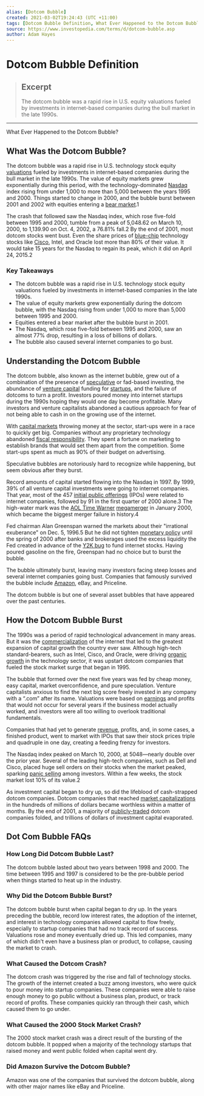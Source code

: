 ```yaml
---
alias: [Dotcom Bubble]
created: 2021-03-02T19:24:43 (UTC +11:00)
tags: [Dotcom Bubble Definition, What Ever Happened to the Dotcom Bubble?]
source: https://www.investopedia.com/terms/d/dotcom-bubble.asp
author: Adam Hayes
---
```


# Dotcom Bubble Definition

> ## Excerpt
> The dotcom bubble was a rapid rise in U.S. equity valuations fueled by investments in internet-based companies during the bull market in the late 1990s.

---

What Ever Happened to the Dotcom Bubble?
## What Was the Dotcom Bubble?

The dotcom bubble was a rapid rise in U.S. technology stock equity [valuations](https://www.investopedia.com/terms/v/valuation.asp) fueled by investments in internet-based companies during the bull market in the late 1990s. The value of equity markets grew exponentially during this period, with the technology-dominated [Nasdaq](https://www.investopedia.com/terms/n/nasdaq.asp) index rising from under 1,000 to more than 5,000 between the years 1995 and 2000. Things started to change in 2000, and the bubble burst between 2001 and 2002 with equities entering a [bear market](https://www.investopedia.com/terms/b/bearmarket.asp).1

The crash that followed saw the Nasdaq index, which rose five-fold between 1995 and 2000, tumble from a peak of 5,048.62 on March 10, 2000, to 1,139.90 on Oct. 4, 2002, a 76.81% fall.2 By the end of 2001, most dotcom stocks went bust. Even the share prices of [blue-chip](https://www.investopedia.com/terms/b/bluechip.asp) technology stocks like [Cisco](https://www.investopedia.com/articles/markets/113015/if-you-had-invested-right-after-ciscos-ipo.asp), Intel, and Oracle lost more than 80% of their value. It would take 15 years for the Nasdaq to regain its peak, which it did on April 24, 2015.2

### Key Takeaways

-   The dotcom bubble was a rapid rise in U.S. technology stock equity valuations fueled by investments in internet-based companies in the late 1990s.
-   The value of equity markets grew exponentially during the dotcom bubble, with the Nasdaq rising from under 1,000 to more than 5,000 between 1995 and 2000.
-   Equities entered a bear market after the bubble burst in 2001.
-   The Nasdaq, which rose five-fold between 1995 and 2000, saw an almost 77% drop, resulting in a loss of billions of dollars.
-   The bubble also caused several internet companies to go bust.

## Understanding the Dotcom Bubble

The dotcom bubble, also known as the internet bubble, grew out of a combination of the presence of [speculative](https://www.investopedia.com/terms/s/speculation.asp) or fad-based investing, the abundance of [venture capital](https://www.investopedia.com/terms/v/venturecapital.asp) funding for [startups](https://www.investopedia.com/terms/s/startup.asp), and the failure of dotcoms to turn a profit. Investors poured money into internet startups during the 1990s hoping they would one day become profitable. Many investors and venture capitalists abandoned a cautious approach for fear of not being able to cash in on the growing use of the internet.

With [capital markets](https://www.investopedia.com/terms/c/capitalmarkets.asp) throwing money at the sector, start-ups were in a race to quickly get big. Companies without any proprietary technology abandoned [fiscal responsibility](https://www.investopedia.com/articles/pf/09/financial-responsibility.asp). They spent a fortune on marketing to establish brands that would set them apart from the competition. Some start-ups spent as much as 90% of their budget on advertising.

Speculative bubbles are notoriously hard to recognize while happening, but seem obvious after they burst.

Record amounts of capital started flowing into the Nasdaq in 1997. By 1999, 39% of all venture capital investments were going to internet companies. That year, most of the 457 [initial public offerings](https://www.investopedia.com/terms/i/ipo.asp) (IPOs) were related to internet companies, followed by 91 in the first quarter of 2000 alone.3 The high-water mark was the [AOL Time Warner](https://www.investopedia.com/articles/financial-theory/08/merger-acquisition-disasters.asp) [megamerger](https://www.investopedia.com/terms/m/megamerger.asp) in January 2000, which became the biggest merger failure in history.4

Fed chairman Alan Greenspan warned the markets about their "irrational exuberance" on Dec. 5, 1996.5 But he did not tighten [monetary policy](https://www.investopedia.com/terms/m/monetarypolicy.asp) until the spring of 2000 after banks and brokerages used the excess liquidity the Fed created in advance of the [Y2K bug](https://www.investopedia.com/terms/y/y2k.asp) to fund internet stocks. Having poured gasoline on the fire, Greenspan had no choice but to burst the bubble.

The bubble ultimately burst, leaving many investors facing steep losses and several internet companies going bust. Companies that famously survived the bubble include [Amazon](https://www.investopedia.com/how-amazon-makes-money-4587523), eBay, and Priceline.

The dotcom bubble is but one of several asset bubbles that have appeared over the past centuries.

## How the Dotcom Bubble Burst

The 1990s was a period of rapid technological advancement in many areas. But it was the [commercialization](https://www.investopedia.com/terms/c/commercialization.asp) of the internet that led to the greatest expansion of capital growth the country ever saw. Although high-tech standard-bearers, such as Intel, Cisco, and Oracle, were driving [organic growth](https://www.investopedia.com/terms/o/organicgrowth.asp) in the technology sector, it was upstart dotcom companies that fueled the stock market surge that began in 1995.

The bubble that formed over the next five years was fed by cheap money, easy capital, market overconfidence, and pure speculation. Venture capitalists anxious to find the next big score freely invested in any company with a “.com” after its name. Valuations were based on [earnings](https://www.investopedia.com/terms/e/earnings.asp) and profits that would not occur for several years if the business model actually worked, and investors were all too willing to overlook traditional fundamentals.

Companies that had yet to generate [revenue](https://www.investopedia.com/terms/r/revenue.asp), profits, and, in some cases, a finished product, went to market with IPOs that saw their stock prices triple and quadruple in one day, creating a feeding frenzy for investors.

The Nasdaq index peaked on March 10, 2000, at 5048—nearly double over the prior year. Several of the leading high-tech companies, such as Dell and Cisco, placed huge sell orders on their stocks when the market peaked, sparking [panic selling](https://www.investopedia.com/terms/p/panicselling.asp) among investors. Within a few weeks, the stock market lost 10% of its value.2

As investment capital began to dry up, so did the lifeblood of cash-strapped dotcom companies. Dotcom companies that reached [market capitalizations](https://www.investopedia.com/terms/m/marketcapitalization.asp) in the hundreds of millions of dollars became worthless within a matter of months. By the end of 2001, a majority of [publicly-traded](https://www.investopedia.com/terms/p/publiccompany.asp) dotcom companies folded, and trillions of dollars of investment capital evaporated.

## Dot Com Bubble FAQs 

### How Long Did Dotcom Bubble Last?

The dotcom bubble lasted about two years between 1998 and 2000. The time between 1995 and 1997 is considered to be the pre-bubble period when things started to heat up in the industry.

### Why Did the Dotcom Bubble Burst?

The dotcom bubble burst when capital began to dry up. In the years preceding the bubble, record low interest rates, the adoption of the internet, and interest in technology companies allowed capital to flow freely, especially to startup companies that had no track record of success. Valuations rose and money eventually dried up. This led companies, many of which didn't even have a business plan or product, to collapse, causing the market to crash.

### What Caused the Dotcom Crash?

The dotcom crash was triggered by the rise and fall of technology stocks. The growth of the internet created a buzz among investors, who were quick to pour money into startup companies. These companies were able to raise enough money to go public without a business plan, product, or track record of profits. These companies quickly ran through their cash, which caused them to go under.

### What Caused the 2000 Stock Market Crash?

The 2000 stock market crash was a direct result of the bursting of the dotcom bubble. It popped when a majority of the technology startups that raised money and went public folded when capital went dry.

### Did Amazon Survive the Dotcom Bubble?

Amazon was one of the companies that survived the dotcom bubble, along with other major names like eBay and Priceline.

